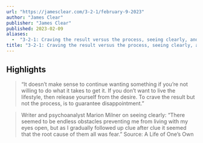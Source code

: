 ```yaml
---
url: "https://jamesclear.com/3-2-1/february-9-2023"
author: "James Clear"
publisher: "James Clear"
published: 2023-02-09
aliases:
  -  "3-2-1: Craving the result versus the process, seeing clearly, and thinking for yourself"
title: "3-2-1: Craving the result versus the process, seeing clearly, and thinking for yourself"
---
```


## Highlights
> “It doesn’t make sense to continue wanting something if you’re not willing to do what it takes to get it. If you don’t want to live the lifestyle, then release yourself from the desire. To crave the result but not the process, is to guarantee disappointment.”

> Writer and psychoanalyst Marion Milner on seeing clearly: “There seemed to be endless obstacles preventing me from living with my eyes open, but as I gradually followed up clue after clue it seemed that the root cause of them all was fear.” Source: A Life of One’s Own

